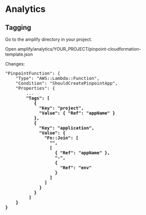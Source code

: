 # Analytics

## Tagging
Go to the amplify directory in your project. 

Open amplify/analytics/YOUR_PROJECT/pinpoint-cloudformation-template.json

Changes:
<pre>
"PinpointFunction": {          
    "Type": "AWS::Lambda::Function",
    "Condition": "ShouldCreatePinpointApp",
    "Properties": { 
        ...
        <b>"Tags": [
           {
             "Key": "project",
             "Value": { "Ref": "appName" }
           },
           {
             "Key": "application",
             "Value": {
               "Fn::Join": [
                 "",
                 [
                   { "Ref": "appName" },
                   "-",
                   {
                     "Ref": "env"
                   }
                 ]
               ]
             }
           }
         ]<b/>
    }
}
</pre>
